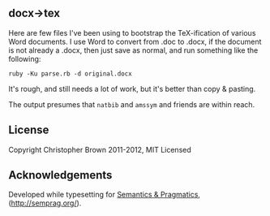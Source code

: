 ## docx->tex

Here are few files I've been using to bootstrap the TeX-ification of various Word documents. I use Word to convert from .doc to .docx, if the document is not already a .docx, then just save as normal, and run something like the following:

    ruby -Ku parse.rb -d original.docx

It's rough, and still needs a lot of work, but it's better than copy & pasting.

The output presumes that `natbib` and `amssym` and friends are within reach.

## License

Copyright Christopher Brown 2011-2012, MIT Licensed

## Acknowledgements

Developed while typesetting for [Semantics & Pragmatics](http://semprag.org/), (http://semprag.org/).
